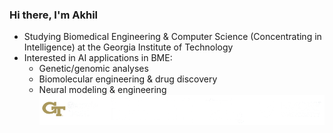 ### Hi there, I'm Akhil
* Studying Biomedical Engineering & Computer Science (Concentrating in Intelligence) at the Georgia Institute of Technology
* Interested in AI applications in BME:
    * Genetic/genomic analyses
    * Biomolecular engineering & drug discovery
    * Neural modeling & engineering
![Georgia Tech-Emory Biomedical Engineering Department Logo](gt-logo-wb.png)
